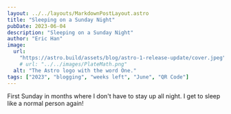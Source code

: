 ```yaml
---
layout: ../../layouts/MarkdownPostLayout.astro
title: "Sleeping on a Sunday Night"
pubDate: 2023-06-04
description: "Sleeping on a Sunday Night"
author: "Eric Han"
image:
  url:
    "https://astro.build/assets/blog/astro-1-release-update/cover.jpeg"
    # url: "../../images/PlateMath.png"
  alt: "The Astro logo with the word One."
tags: ["2023", "blogging", "weeks left", "June", "QR Code"]
---
```


First Sunday in months where I don't have to stay up all night. I get to sleep like a normal person again!
